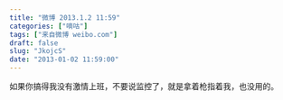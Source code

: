 ```yaml
---
title: "微博 2013.1.2 11:59"
categories: ["嘀咕"]
tags: ["来自微博 weibo.com"]
draft: false
slug: "JkojcS"
date: "2013-01-02 11:59:00"
---
```


<p>如果你搞得我没有激情上班，不要说监控了，就是拿着枪指着我，也没用的。 ​​​​</p>
